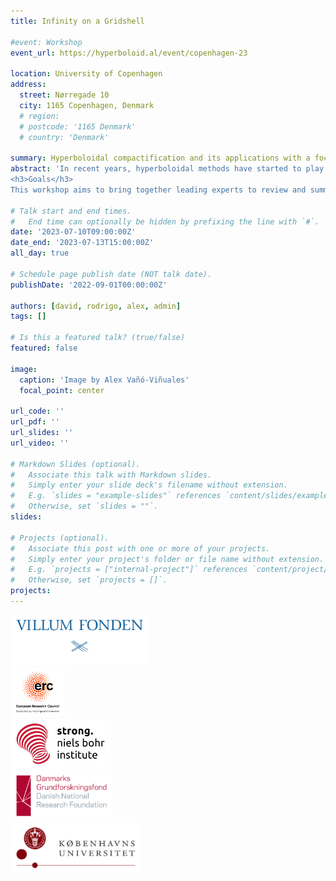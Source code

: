 ```yaml
---
title: Infinity on a Gridshell

#event: Workshop
event_url: https://hyperboloid.al/event/copenhagen-23

location: University of Copenhagen
address:
  street: Nørregade 10
  city: 1165 Copenhagen, Denmark
  # region: 
  # postcode: '1165 Denmark'
  # country: 'Denmark'

summary: Hyperboloidal compactification and its applications with a focus on Einstein equations.
abstract: 'In recent years, hyperboloidal methods have started to play a critical role in black-hole perturbation theory as they have expanded into diverse applications such as the computation of long-time wave equations, quasi-normal modes, alternative theories of gravity, effective-one-body formalism, and self-force. Extensive progress has been achieved during the past decade, with many developments targeting the generic solution of nonlinear Einstein equations. 
<h3>Goals</h3>
This workshop aims to bring together leading experts to review and summarize the progress in hyperboloidal methods. Our goal is to assess the current state-of-the-art of these methods in a wide range of applications and to foster new collaborations. We will particularly focus on solving the full Einstein equations for astrophysically relevant scenarios.'

# Talk start and end times.
#   End time can optionally be hidden by prefixing the line with `#`.
date: '2023-07-10T09:00:00Z'
date_end: '2023-07-13T15:00:00Z'
all_day: true

# Schedule page publish date (NOT talk date).
publishDate: '2022-09-01T00:00:00Z'

authors: [david, rodrigo, alex, admin]
tags: []

# Is this a featured talk? (true/false)
featured: false

image:  
  caption: 'Image by Alex Vañó-Viñuales'
  focal_point: center

url_code: ''
url_pdf: ''
url_slides: ''
url_video: ''

# Markdown Slides (optional).
#   Associate this talk with Markdown slides.
#   Simply enter your slide deck's filename without extension.
#   E.g. `slides = "example-slides"` references `content/slides/example-slides.md`.
#   Otherwise, set `slides = ""`.
slides:

# Projects (optional).
#   Associate this post with one or more of your projects.
#   Simply enter your project's folder or file name without extension.
#   E.g. `projects = ["internal-project"]` references `content/project/deep-learning/index.md`.
#   Otherwise, set `projects = []`.
projects:
---
```


<section class="logo-list">
    <div class="container">
        <div class="row">
            <div class="col-lg-3 col-md-6">
                <img src="/uploads/Copenhagen-23-Logos/Villum_fonden_logo.png" style="width:auto;height:80px;" alt="UMD Logo">
            </div>
            <div class="col-lg-3 col-md-6">
                <img src="/uploads/Copenhagen-23-Logos/ERC_logo.png" style="width:auto;height:80px;" alt="UMD Logo">
            </div>
            <div class="col-lg-3 col-md-6">
                <img src="/uploads/Copenhagen-23-Logos/strong-logo_red_black_on_white.png" style="width:auto;height:80px;" alt="Templeton Foundation Logo">
            </div>
            <div class="col-lg-3 col-md-6">
                <img src="/uploads/Copenhagen-23-Logos/DNRF_logo.png" style="width:auto;height:80px;" alt="UMD Logo">
            </div>
            <div class="col-lg-3 col-md-6">
                <img src="/uploads/Copenhagen-23-Logos/Copenhagen_University_NBI_logo.png" style="width:auto;height:80px;" alt="UMD Logo">
            </div>
        </div>
    </div>
</section>

<!-- ### Confirmed Speakers

<table class="table table-hover">
  <thead class="thead-dark">
    <tr>
      <th scope="col">Name</th>
      <th scope="col">Affiliation</th>
    </tr>
  </thead>
  <tbody>
    <tr>
      <td>Some Body</td>
      <td>Science Center</td>
    </tr>
    <tr>
      <td>Someone Else</td>
      <td>Research Institute</td>
    </tr>
    <tr>
      <td>Yet Another Person</td>
      <td>University of Universe</td>
    </tr>
  </tbody>
</table> -->
